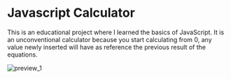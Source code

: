 # Javascript Calculator

   This is an educational project where I learned the basics of JavaScript. 
 It is an unconventional calculator because you start calculating from 0, any value newly inserted will have as reference the previous result of the equations.

 
![preview_1](https://user-images.githubusercontent.com/56932618/71529988-5154de80-28f0-11ea-99f0-e27dd81400d4.PNG)
